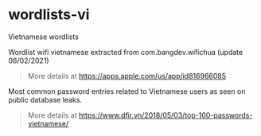 # wordlists-vi

Vietnamese wordlists

Wordlist wifi vietnamese extracted from com.bangdev.wifichua (update 06/02/2021)
> More details at https://apps.apple.com/us/app/id816966085

Most common password entries related to Vietnamese users as seen on public database leaks.
> More details at https://www.dfir.vn/2018/05/03/top-100-passwords-vietnamese/
